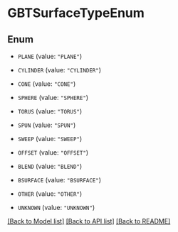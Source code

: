 # GBTSurfaceTypeEnum

## Enum


* `PLANE` (value: `"PLANE"`)

* `CYLINDER` (value: `"CYLINDER"`)

* `CONE` (value: `"CONE"`)

* `SPHERE` (value: `"SPHERE"`)

* `TORUS` (value: `"TORUS"`)

* `SPUN` (value: `"SPUN"`)

* `SWEEP` (value: `"SWEEP"`)

* `OFFSET` (value: `"OFFSET"`)

* `BLEND` (value: `"BLEND"`)

* `BSURFACE` (value: `"BSURFACE"`)

* `OTHER` (value: `"OTHER"`)

* `UNKNOWN` (value: `"UNKNOWN"`)


[[Back to Model list]](../README.md#documentation-for-models) [[Back to API list]](../README.md#documentation-for-api-endpoints) [[Back to README]](../README.md)


